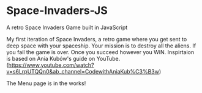 # Space-Invaders-JS
A retro Space Invaders Game built in JavaScript

My first iteration of Space Invaders, a retro game where you get sent to deep space with your spaceship. Your mission is to destroy all the aliens. If you fail the game is over. Once you succeed however you WIN.
Inspirtaion is based on Ania Kubów's guide on YouTube. (https://www.youtube.com/watch?v=s6LrpUTQQn0&ab_channel=CodewithAniaKub%C3%B3w)

The Menu page is in the works!

